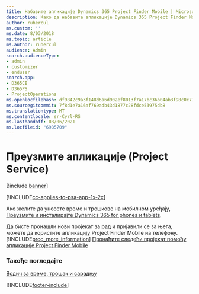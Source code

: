 ```yaml
---
title: Набавите апликације Dynamics 365 Project Finder Mobile | MicrosoftDocs
description: Како да набавите апликације Dynamics 365 Project Finder Mobile
author: ruhercul
ms.custom: ''
ms.date: 8/03/2018
ms.topic: article
ms.author: ruhercul
audience: Admin
search.audienceType:
- admin
- customizer
- enduser
search.app:
- D365CE
- D365PS
- ProjectOperations
ms.openlocfilehash: df9842c9a3f148d6a6d902ef8013f7a17bc36b04ab3f98c0c770b6509ea3e25e
ms.sourcegitcommit: 7f8d1e7a16af769adb43d1877c28fdce53975db8
ms.translationtype: MT
ms.contentlocale: sr-Cyrl-RS
ms.lasthandoff: 08/06/2021
ms.locfileid: "6985709"
---
```

# <a name="get-the-apps-project-service"></a>Преузмите апликације (Project Service)

[!include [banner](../includes/psa-now-project-operations.md)]

[!INCLUDE[cc-applies-to-psa-app-1x-2x](../includes/cc-applies-to-psa-app-1x-2x.md)]

Ако желите да унесете време и трошкове на мобилном уређају, [Преузмите и инсталирајте Dynamics 365 for phones и tablets](/dynamics365/mobile-app/dynamics-365-phones-tablets-users-guide).  
  
 Да бисте пронашли нови пројекат за рад и пријавили се за њега, можете да користите апликацију Project Finder Mobile на телефону. [!INCLUDE[proc_more_information](../includes/proc-more-information.md)] [Пронађите следећи пројекат помоћу апликације Project Finder Mobile](../psa/find-next-project-finder-mobile-app.md) 
  
### <a name="see-also"></a>Такође погледајте  
 [Водич за време, трошак и сарадњу](../psa/time-expense-collaboration-guide.md)


[!INCLUDE[footer-include](../includes/footer-banner.md)]